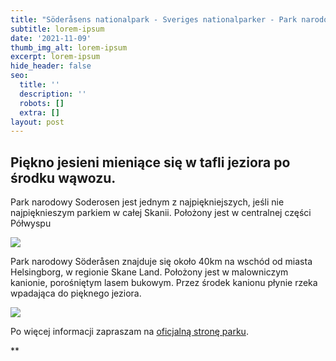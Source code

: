 ```yaml
---
title: "Söderåsens nationalpark - Sveriges nationalparker - Park narodowy w\_Söderåsens"
subtitle: lorem-ipsum
date: '2021-11-09'
thumb_img_alt: lorem-ipsum
excerpt: lorem-ipsum
hide_header: false
seo:
  title: ''
  description: ''
  robots: []
  extra: []
layout: post
---
```

## Piękno jesieni mieniące się w tafli jeziora po środku wąwozu.

Park narodowy Soderosen jest jednym z najpiękniejszych, jeśli nie najpięknieszym parkiem w całej Skanii. Położony jest w centralnej części Półwyspu

![](https://preview--piotr-gorecki-photography-81b7c.stackbit.dev/images/PA310009.jpg)





Park narodowy Söderåsen znajduje się około 40km na wschód od miasta Helsingborg, w regionie Skane Land. Położony jest w malowniczym kanionie, porośniętym lasem bukowym. Przez środek kanionu płynie rzeka wpadająca do pięknego jeziora.





![](/images/Soderasens-map-2.png)







Po więcej informacji zapraszam na [oficjalną stronę parku](https://www.nationalparksofsweden.se/choose-park---list/soderasen-national-park/visitor-information/getting-here/).





**
